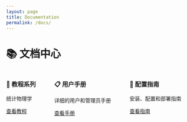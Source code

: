 ```yaml
---
layout: page
title: Documentation
permalink: /docs/
---
```


# 📚 文档中心

<div class="columns is-multiline">
  <div class="column is-4">
    <div class="card">
      <div class="card-content">
        <h3 class="title is-4">📖 教程系列</h3>
        <p>统计物理学</p>
        <a href="{{ site.baseurl }}/docs/tutorials/" class="button is-primary">查看教程</a>
      </div>
    </div>
  </div>
  
  <div class="column is-4">
    <div class="card">
      <div class="card-content">
        <h3 class="title is-4">📋 用户手册</h3>
        <p>详细的用户和管理员手册</p>
        <a href="{{ site.baseurl }}/docs/manuals/" class="button is-primary">查看手册</a>
      </div>
    </div>
  </div>
  
  <div class="column is-4">
    <div class="card">
      <div class="card-content">
        <h3 class="title is-4">🚀 配置指南</h3>
        <p>安装、配置和部署指南</p>
        <a href="{{ site.baseurl }}/docs/guides/" class="button is-primary">查看指南</a>
      </div>
    </div>
  </div>
</div>
